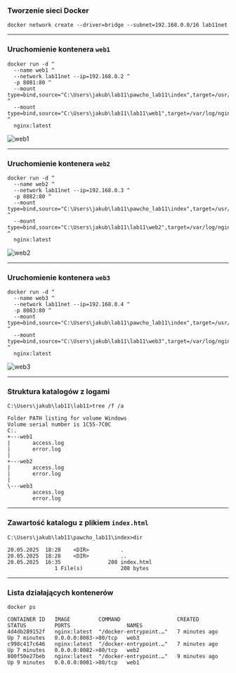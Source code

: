 ### Tworzenie sieci Docker

```
docker network create --driver=bridge --subnet=192.168.0.0/16 lab11net
```

---

### Uruchomienie kontenera `web1`

```
docker run -d ^
  --name web1 ^
  --network lab11net --ip=192.168.0.2 ^
  -p 8081:80 ^
  --mount type=bind,source="C:\Users\jakub\lab11\pawcho_lab11\index",target=/usr/share/nginx/html,readonly ^
  --mount type=bind,source="C:\Users\jakub\lab11\lab11\web1",target=/var/log/nginx ^
  nginx:latest
```

![web1](https://github.com/user-attachments/assets/838fd065-bdf2-4d77-bfb6-aa976efdcee7)

---

### Uruchomienie kontenera `web2`

```
docker run -d ^
  --name web2 ^
  --network lab11net --ip=192.168.0.3 ^
  -p 8082:80 ^
  --mount type=bind,source="C:\Users\jakub\lab11\pawcho_lab11\index",target=/usr/share/nginx/html,readonly ^
  --mount type=bind,source="C:\Users\jakub\lab11\lab11\web2",target=/var/log/nginx ^
  nginx:latest
```

![web2](https://github.com/user-attachments/assets/860c4b23-8a3f-48e5-b854-0ad0e30bf9e7)

---

### Uruchomienie kontenera `web3`

```
docker run -d ^
  --name web3 ^
  --network lab11net --ip=192.168.0.4 ^
  -p 8083:80 ^
  --mount type=bind,source="C:\Users\jakub\lab11\pawcho_lab11\index",target=/usr/share/nginx/html,readonly ^
  --mount type=bind,source="C:\Users\jakub\lab11\lab11\web3",target=/var/log/nginx ^
  nginx:latest
```

![web3](https://github.com/user-attachments/assets/4812340e-3c58-4625-8c3a-56503d85ef65)

---

### Struktura katalogów z logami

```
C:\Users\jakub\lab11\lab11>tree /f /a

Folder PATH listing for volume Windows
Volume serial number is 1C55-7C0C
C:.
+---web1
|       access.log
|       error.log
|
+---web2
|       access.log
|       error.log
|
\---web3
        access.log
        error.log
```

---

### Zawartość katalogu z plikiem `index.html`

```
C:\Users\jakub\lab11\pawcho_lab11\index>dir

20.05.2025  18:28    <DIR>          .
20.05.2025  18:28    <DIR>          ..
20.05.2025  16:35               208 index.html
               1 File(s)            208 bytes
```

---

### Lista działających kontenerów

```
docker ps

CONTAINER ID   IMAGE         COMMAND                  CREATED         STATUS         PORTS                  NAMES
4d4db289152f   nginx:latest  "/docker-entrypoint.…"   7 minutes ago   Up 7 minutes   0.0.0.0:8083->80/tcp   web3
c998c417c646   nginx:latest  "/docker-entrypoint.…"   7 minutes ago   Up 7 minutes   0.0.0.0:8082->80/tcp   web2
800f50e27beb   nginx:latest  "/docker-entrypoint.…"   9 minutes ago   Up 9 minutes   0.0.0.0:8081->80/tcp   web1
```
